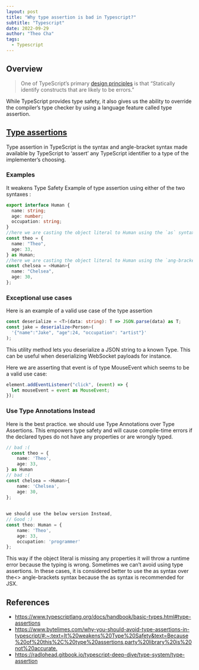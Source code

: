 ```yaml
---
layout: post
title: "Why type assertion is bad in Typescript?"
subtitle: "Typescript"
date: 2022-09-29
author: "Theo Cha"
tags:
  - Typescript
---
```


## Overview

> One of TypeScript’s primary [design principles](https://github.com/microsoft/TypeScript/wiki/TypeScript-Design-Goals) is that “Statically identify constructs that are likely to be errors.”

While TypeScript provides type safety, it also gives us the ability to override the compiler’s type checker by using a language feature called type assertion.

## [Type assertions](https://www.typescriptlang.org/docs/handbook/basic-types.html#type-assertions)

Type assertion in TypeScript is the syntax and angle-bracket syntax made available by TypeScript to ‘assert’ any TypeScript identifier to a type of the implementer’s choosing.

### Examples

It weakens Type Safety
Example of type assertion using either of the two syntaxes :

```ts
export interface Human {
  name: string;
  age: number;
  occupation: string;
}
//here we are casting the object literal to Human using the `as` syntax for type assertion
const theo = {
  name: "Theo",
  age: 33,
} as Human;
//here we are casting the object literal to Human using the `ang-bracket` syntax of type assertion
const chelsea = <Human>{
  name: "Chelsea",
  age: 30,
};
```

### Exceptional use cases

Here is an example of a valid use case of the type assertion

```ts
const deserialize = <T>(data: string): T => JSON.parse(data) as T;
const jake = deserialize<Person>(
  '{"name":"Jake", "age":24, "occupation": "artist"}'
);
```

This utility method lets you deserialize a JSON string to a known Type. This can be useful when deserializing WebSocket payloads for instance.

Here we are asserting that event is of type MouseEvent which seems to be a valid use case:

```ts
element.addEventListener("click", (event) => {
  let mouseEvent = event as MouseEvent;
});
```

### Use Type Annotations Instead

Here is the best practice. we should use Type Annotations over Type Assertions. This empowers type safety and will cause compile-time errors if the declared types do not have any properties or are wrongly typed.

```ts
// bad :(
  const theo = {
    name: 'Theo',
    age: 33,
} as Human
// bad :(
const chelsea = <Human>{
    name: 'Chelsea',
    age: 30,
};
 
 
we should use the below version Instead,
// Good :)
const theo: Human = {
    name: 'Theo',
    age: 33,
    occupation: 'programmer'
};
```

This way if the object literal is missing any properties it will throw a runtime error because the typing is wrong. Sometimes we can’t avoid using type assertions. In these cases, it is considered better to use the as syntax over the<> angle-brackets syntax because the as syntax is recommended for JSX.

## References

- <https://www.typescriptlang.org/docs/handbook/basic-types.html#type-assertions>
- <https://www.bytelimes.com/why-you-should-avoid-type-assertions-in-typescript/#:~:text=It%20weakens%20Type%20Safety&text=Because%20of%20this%2C%20type%20assertions,party%20library%20is%20not%20accurate.>
- <https://radlohead.gitbook.io/typescript-deep-dive/type-system/type-assertion>
